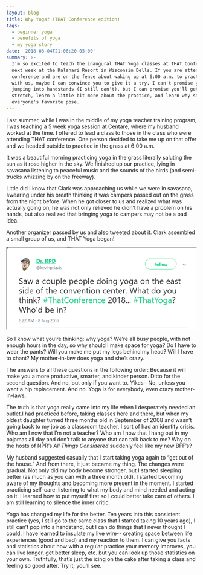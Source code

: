 ```yaml
---
layout: blog
title: Why Yoga? (THAT Conference edition)
tags:
  - beginner yoga
  - benefits of yoga
  - my yoga story
date: '2018-08-04T21:06:20-05:00'
summary: >-
  I'm so excited to teach the inaugural THAT Yoga classes at THAT Conference
  next week at the Kalahari Resort in Wisconsin Dells. If you are attending the
  conference and are on the fence about waking up at 6:00 a.m. to practice yoga
  with us, maybe I can convince you to give it a try. I can't promise you'll be
  jumping into handstands (I still can't), but I can promise you'll get a great
  stretch, learn a little bit more about the practice, and learn why savasana is
  everyone's favorite pose.
---
```

Last summer, while I was in the middle of my yoga teacher training program, I was teaching a 5 week yoga session at Centare, where my husband worked at the time. I offered to lead a class to those in the class who were attending THAT conference. One person decided to take me up on that offer and we headed outside to practice in the grass at 6:00 a.m. 



It was a beautiful morning practicing yoga in the grass literally saluting the sun as it rose higher in the sky. We finished up our practice, lying in savasana listening to peaceful music and the sounds of the birds (and semi-trucks whizzing by on the freeway). 



Little did I know that Clark was approaching us while we were in savasana, swearing under his breath thinking it was campers passed out on the grass from the night before. When he got closer to us and realized what was actually going on, he was not only relieved he didn’t have a problem on his hands, but also realized that bringing yoga to campers may not be a bad idea. 



Another organizer passed by us and also tweeted about it. Clark assembled a small group of us, and THAT Yoga began!



![THAT Yoga has a hashtag! THAT Yoga is on Twitter! ](/static/img/uploads/image1.png)

So I know what you’re thinking: why yoga? We’re all busy people, with not enough hours in the day, so why should I make space for yoga? Do I have to wear the pants? Will you make me put my legs behind my head? Will I have to chant? My mother-in-law does yoga and she’s crazy. 



The answers to all these questions in the following order: Because it will make you a more productive, smarter, and kinder person. Ditto for the second question. And no, but only if you want to. Yikes--No, unless you want a hip replacement. And no. Yoga is for everybody, even crazy mother-in-laws.  



The truth is that yoga really came into my life when I desperately needed an outlet.I had practiced before, taking classes here and there, but when my oldest daughter turned three months old in September of 2008 and wasn’t going back to my job as a classroom teacher, I sort of had an identity crisis. Who am I now that I’m not a teacher? Who am I now that I hang out in my pajamas all day and don’t talk to anyone that can talk back to me? Why do the hosts of NPR’s _All Things Considered_ suddenly feel like my new BFF’s? 



My husband suggested casually that I start taking yoga again to “get out of the house.” And from there, it just became my thing. The changes were gradual. Not only did my body become stronger, but I started sleeping better (as much as you can with a three month old). I started becoming aware of my thoughts and becoming more present in the moment. I started practicing self-care: listening to what my body and mind needed and acting on it. I learned how to put myself first so I could better take care of others. I am still learning to silence the inner critic. 



Yoga has changed my life for the better. Ten years into this consistent practice (yes, I still go to the same class that I started taking 10 years ago), I still can’t pop into a handstand, but I can do things that I never thought I could. I have learned to insulate my live wire-- creating space between life experiences (good and bad) and my reaction to them. I can give you facts and statistics about how with a regular practice your memory improves, you can live longer, get better sleep, etc. but you can look up those statistics on your own. Truthfully, that’s just the icing on the cake after taking a class and feeling so good after. Try it; you’ll see.
